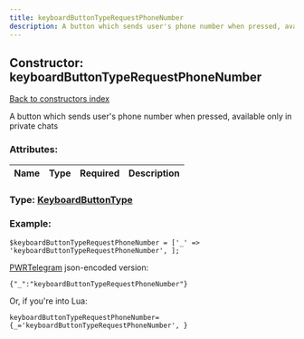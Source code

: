 ```yaml
---
title: keyboardButtonTypeRequestPhoneNumber
description: A button which sends user's phone number when pressed, available only in private chats
---
```

## Constructor: keyboardButtonTypeRequestPhoneNumber  
[Back to constructors index](index.md)



A button which sends user's phone number when pressed, available only in private chats

### Attributes:

| Name     |    Type       | Required | Description |
|----------|:-------------:|:--------:|------------:|



### Type: [KeyboardButtonType](../types/KeyboardButtonType.md)


### Example:

```
$keyboardButtonTypeRequestPhoneNumber = ['_' => 'keyboardButtonTypeRequestPhoneNumber', ];
```  

[PWRTelegram](https://pwrtelegram.xyz) json-encoded version:

```
{"_":"keyboardButtonTypeRequestPhoneNumber"}
```


Or, if you're into Lua:  


```
keyboardButtonTypeRequestPhoneNumber={_='keyboardButtonTypeRequestPhoneNumber', }

```


